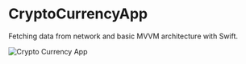 # CryptoCurrencyApp
Fetching data from network and basic MVVM architecture with Swift.

![Crypto Currency App]([https://github.com/htutuncu/CryptoCurrencyApp/blob/[branch]/image.jpg?raw=true](https://github.com/htutuncu/CryptoCurrencyApp/blob/main/CryptoCurrencyApp.png)https://github.com/htutuncu/CryptoCurrencyApp/blob/main/CryptoCurrencyApp.png)


